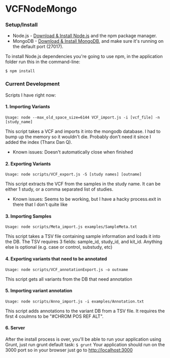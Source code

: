 # VCFNodeMongo

### Setup/Install

* Node.js - [Download & Install Node.js](http://www.nodejs.org/download/) and the npm package manager.
* MongoDB - [Download & Install MongoDB](http://www.mongodb.org/downloads), and make sure it's running on the default port (27017).

To install Node.js dependencies you're going to use npm, in the application folder run this in the command-line:
```
$ npm install
```


### Current Development

Scripts I have right now:

#### 1. Importing Variants
	
```Usage: node --max_old_space_size=6144 VCF_import.js -i [vcf_file] -n [study_name] ```

This script takes a VCF and imports it into the mongodb database.  I had to bump up the memory so it wouldn't die.  Probably don't need it since I added the index (Thanx Dan Q).

* Known issues:
		Doesn't automatically close when finished

#### 2. Exporting Variants
```Usage: node scripts/VCF_export.js -S [study names] [outname] ```

This script extracts the VCF from the samples in the study name.  It can be either 1 study, or a comma separated list of studies.

* Known issues:
		Seems to be working, but I have a hacky process.exit in there that I don't quite like


#### 3. Importing Samples
```Usage: node scripts/Meta_import.js examples/SampleMeta.txt ```

This script takes a TSV file containing sample information and loads it into the DB.
The TSV requires 3 fields: sample_id, study_id, and kit_id.
Anything else is optional (e.g. case or control, substudy, etc)

#### 4. Exporting variants that need to be annotated
```Usage: node scripts/VCF_annotationExport.js -o outname ```

This script gets all variants from the DB that need annotation 

#### 5. Importing variant annotation
```Usage: node scripts/Anno_import.js -i examples/Annotation.txt ```

This script adds annotations to the variant DB from a TSV file.  It requires the first 4 coulmns to be "#CHROM POS REF ALT". 

#### 6. Server
After the install process is over, you'll be able to run your application using Grunt, just run grunt default task:
``` $ grunt ```
Your application should run on the 3000 port so in your browser just go to [http://localhost:3000](http://localhost:3000)

